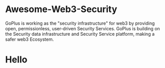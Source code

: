 # Awesome-Web3-Security

GoPlus is working as the "security infrastructure" for web3 by providing open, permissionless, user-driven Security Services. GoPlus is building on the Security data infrastructure and Security Service platform, making a safer web3 Ecosystem.

<h1> Hello</h1>

<a href="https://gopluslabs.io/"></a>
